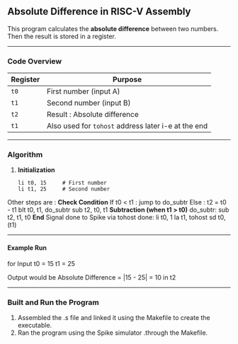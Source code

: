 ## Absolute Difference in RISC-V Assembly

This program calculates the **absolute difference** between two numbers.  
Then the result is stored in a register.

---

### Code Overview

| Register | Purpose |
|----------|---------|
| `t0`     | First number (input A) |
| `t1`     | Second number (input B) |
| `t2`     | Result : Absolute difference |
| `t1`     | Also used for `tohost` address later i-e at the end|

---

### Algorithm

1. **Initialization**
   ```assembly
   li t0, 15     # First number
   li t1, 25     # Second number
    ```
Other steps are : 
**Check Condition**
If t0 < t1 : jump to do_subtr
Else : t2 = t0 - t1
blt t0, t1, do_subtr
sub t2, t0, t1
**Subtraction (when t1 > t0)**
do_subtr:
    sub t2, t1, t0
**End**
Signal done to Spike via tohost
done:
    li t0, 1
    la t1, tohost
    sd t0, (t1)
 
---

#### Example Run
for Input
t0 = 15
t1 = 25

Output would be
Absolute Difference = |15 - 25| = 10 in t2

---

### Built and Run the Program 
1. Assembled the .s file and linked it using the Makefile to create the executable. 
2. Ran the program using the Spike simulator .through the Makefile.